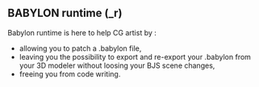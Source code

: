 ## BABYLON runtime (_r)

Babylon runtime is here to help CG artist by :

-   allowing you to patch a .babylon file,
-   leaving you the possibility to export and re-export your .babylon from your 3D modeler without loosing your BJS scene changes,
-   freeing you from code writing.